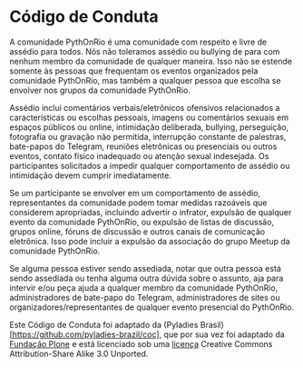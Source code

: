 # Código de Conduta

A comunidade PythOnRio é uma comunidade com respeito e livre de assédio para todos. Nós não toleramos assédio ou bullying de para com nenhum membro da comunidade de qualquer maneira. Isso não se estende somente às pessoas que frequentam os eventos organizados pela comunidade PythOnRio, mas também a qualquer pessoa que escolha se envolver nos grupos da comunidade PythOnRio.

Assédio inclui comentários verbais/eletrônicos ofensivos relacionados a características ou escolhas pessoais, imagens ou comentários sexuais em espaços públicos ou online, intimidação deliberada, bullying, perseguição, fotografia ou gravação não permitida, interrupção constante de palestras, bate-papos do Telegram, reuniões eletrônicas ou presenciais ou outros eventos, contato físico inadequado ou atenção sexual indesejada. Os participantes solicitados a impedir qualquer comportamento de assédio ou intimidação devem cumprir imediatamente.

Se um participante se envolver em um comportamento de assédio, representantes da comunidade podem tomar medidas razoáveis que considerem apropriadas, incluindo advertir o infrator, expulsão de qualquer evento da comunidade PythOnRio, ou expulsão de listas de discussão, grupos online, fóruns de discussão e outros canais de comunicação eletrônica. Isso pode incluir a expulsão da associação do grupo Meetup da comunidade PythOnRio.

Se alguma pessoa estiver sendo assediada, notar que outra pessoa está sendo assediada ou tenha alguma outra dúvida sobre o assunto, aja para intervir e/ou peça ajuda a qualquer membro da comunidade PythOnRio, administradores de bate-papo do Telegram, administradores de sites ou organizadores/representantes de qualquer evento presencial do PythOnRio.

Este Código de Conduta foi adaptado da (Pyladies Brasil)[https://github.com/pyladies-brazil/coc], que por sua vez foi adaptado da [Fundação Plone](http://plone.org/foundation/materials/foundation-resolutions/code-of-conduct) e está licenciado sob uma [licença](https://creativecommons.org/licenses/by-sa/3.0/) Creative Commons Attribution-Share Alike 3.0 Unported.

